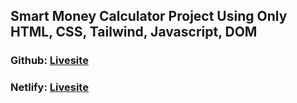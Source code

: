 ## Smart Money Calculator Project Using Only HTML, CSS, Tailwind, Javascript, DOM
### Github: [Livesite](https://shahariarrahman.github.io/Smart-Money-Calculator/)
### Netlify: [Livesite](https://smart-money-calculator.netlify.app/)

